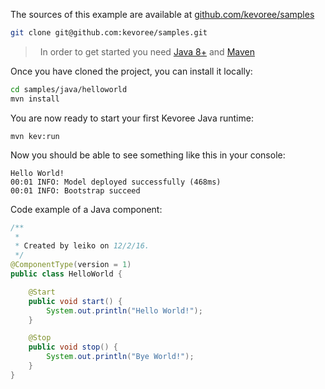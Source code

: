 The sources of this example are available at [github.com/kevoree/samples](https://github.com/kevoree/samples/tree/master/java/helloworld)
```sh
git clone git@github.com:kevoree/samples.git
```

> <i class="fa fa-lightbulb-o"></i>&nbsp;&nbsp;In order to get started you need [Java 8+](http://www.oracle.com/technetwork/java/javase/downloads/jdk8-downloads-2133151.html) and [Maven](https://maven.apache.org/install.html)  

Once you have cloned the project, you can install it locally:
```sh
cd samples/java/helloworld
mvn install
```
You are now ready to start your first Kevoree Java runtime:
```
mvn kev:run
```
Now you should be able to see something like this in your console:
```text
Hello World!
00:01 INFO: Model deployed successfully (468ms)
00:01 INFO: Bootstrap succeed
```

Code example of a Java component:
```java
/**
 *
 * Created by leiko on 12/2/16.
 */
@ComponentType(version = 1)
public class HelloWorld {

    @Start
    public void start() {
        System.out.println("Hello World!");
    }

    @Stop
    public void stop() {
        System.out.println("Bye World!");
    }
}

```

